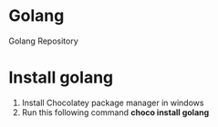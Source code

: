 # Golang
Golang Repository

# Install golang
1. Install Chocolatey package manager in windows
2. Run this following command
    <b>choco install golang</b>
